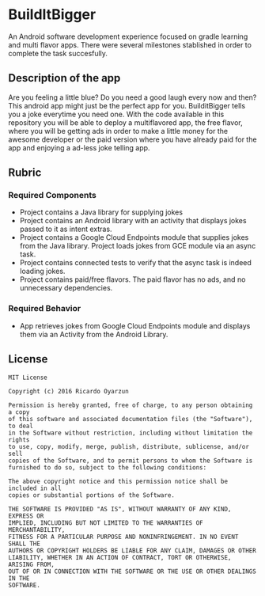 # BuildItBigger

An Android software development experience focused on gradle learning and
multi flavor apps. There were several milestones stablished in order to complete
the task succesfully.

## Description of the app

Are you feeling a little blue? Do you need a good laugh every now and then? This android app might
just be the perfect app for you. BuilditBigger tells you a joke everytime you need one. With the code available
in this repository you will be able to deploy a multiflavored app, the free flavor, where you will be getting ads
in order to make a little money for the awesome developer or the paid version where you have already paid for the app
and enjoying a ad-less joke telling app.

## Rubric

### Required Components

* Project contains a Java library for supplying jokes
* Project contains an Android library with an activity that displays jokes passed to it as intent extras.
* Project contains a Google Cloud Endpoints module that supplies jokes from the Java library. Project loads jokes from GCE module via an async task.
* Project contains connected tests to verify that the async task is indeed loading jokes.
* Project contains paid/free flavors. The paid flavor has no ads, and no unnecessary dependencies.

### Required Behavior

* App retrieves jokes from Google Cloud Endpoints module and displays them via an Activity from the Android Library.

## License

    MIT License

    Copyright (c) 2016 Ricardo Oyarzun
    
    Permission is hereby granted, free of charge, to any person obtaining a copy
    of this software and associated documentation files (the "Software"), to deal
    in the Software without restriction, including without limitation the rights
    to use, copy, modify, merge, publish, distribute, sublicense, and/or sell
    copies of the Software, and to permit persons to whom the Software is
    furnished to do so, subject to the following conditions:
    
    The above copyright notice and this permission notice shall be included in all
    copies or substantial portions of the Software.
    
    THE SOFTWARE IS PROVIDED "AS IS", WITHOUT WARRANTY OF ANY KIND, EXPRESS OR
    IMPLIED, INCLUDING BUT NOT LIMITED TO THE WARRANTIES OF MERCHANTABILITY,
    FITNESS FOR A PARTICULAR PURPOSE AND NONINFRINGEMENT. IN NO EVENT SHALL THE
    AUTHORS OR COPYRIGHT HOLDERS BE LIABLE FOR ANY CLAIM, DAMAGES OR OTHER
    LIABILITY, WHETHER IN AN ACTION OF CONTRACT, TORT OR OTHERWISE, ARISING FROM,
    OUT OF OR IN CONNECTION WITH THE SOFTWARE OR THE USE OR OTHER DEALINGS IN THE
    SOFTWARE.
